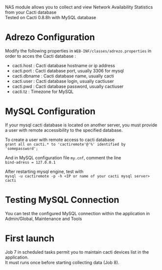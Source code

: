 NAS module allows you to collect and view Network Availability Statistics from your Cacti database  
Tested on Cacti 0.8.8h with MySQL database

# Adrezo Configuration

Modify the following properties in `WEB-INF/classes/adrezo.properties` in order to acces the Cacti database :
- cacti.host : Cacti database hostname or ip address
- cacti.port : Cacti database port, usually 3306 for mysql
- cacti.dbname : Cacti database name, usually cacti
- cacti.user : Cacti database login, usually cactiuser
- cacti.pwd : Cacti database password, usually cactiuser
- cacti.tz : Timezone for MySQL

# MySQL Configuration

If your mysql cacti database is located on another server, you must provide a user with remote accessibility to the specified database.

To create a user with remote access to cacti database  
`grant all on cacti.* to 'cactiremote'@'%' identified by 'somepassword';`

And in MySQL configuration file `my.cnf`, comment the line  
`bind-adress = 127.0.0.1`

After restarting mysql engine, test with  
`mysql -u cactiremote -p -h <IP or name of your cacti mysql server> cacti`

# Testing MySQL Connection

You can test the configured MySQL connection within the application in Admin/Global, Maintenance and Tools

# First launch

Job 7 in scheduled tasks permit you to maintain cacti devices list in the application.  
It must runs once before starting collecting data (Job 8).
